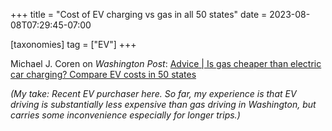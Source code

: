 +++
title = "Cost of EV charging vs gas in all 50 states"
date = 2023-08-08T07:29:45-07:00

[taxonomies]
tag = ["EV"]
+++

Michael J. Coren on _Washington Post_: [Advice | Is gas cheaper than electric car charging? Compare EV costs in 50 states](https://www.washingtonpost.com/climate-environment/interactive/2023/electric-vehicle-charging-price-vs-gasoline/)

<!-- more -->

_(My take: Recent EV purchaser here. So far, my experience is that EV driving is substantially less expensive than gas driving in Washington, but carries some inconvenience especially for longer trips.)_
